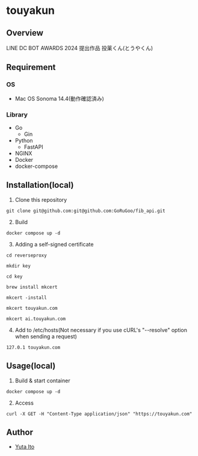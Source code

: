 # touyakun

## Overview

LINE DC BOT AWARDS 2024 提出作品
投薬くん(とうやくん)

## Requirement

### OS

- Mac OS Sonoma 14.4(動作確認済み)

### Library

- Go
  - Gin
- Python
  - FastAPI
- NGINX  
- Docker
- docker-compose

## Installation(local)

1. Clone this repository

```
git clone git@github.com:git@github.com:GoRuGoo/fib_api.git
```
2. Build

```
docker compose up -d
```
3. Adding a self-signed certificate
```
cd reverseproxy
```
```
mkdir key
```
```
cd key
```
```
brew install mkcert
```
```
mkcert -install
```
```
mkcert touyakun.com
```
```
mkcert ai.touyakun.com
```

4. Add to /etc/hosts(Not necessary if you use cURL's "--resolve" option when sending a request)
```
127.0.1 touyakun.com
```


## Usage(local)

1. Build & start container

```
docker compose up -d
```

2. Access
```
curl -X GET -H "Content-Type application/json" "https://touyakun.com"
```




## Author

- [Yuta Ito](https://github.com/GoRuGoo)
